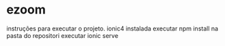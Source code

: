 # ezoom

instruções para executar o projeto.
ionic4 instalada
executar npm install na pasta do repositori
executar ionic serve
